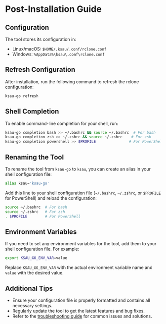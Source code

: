 # Post-Installation Guide

## Configuration
The tool stores its configuration in:
- Linux/macOS: `$HOME/.ksau/.conf/rclone.conf`
- Windows: `%AppData%\ksau\.conf\rclone.conf`

## Refresh Configuration
After installation, run the following command to refresh the rclone configuration:
```bash
ksau-go refresh
```

## Shell Completion
To enable command-line completion for your shell, run:
```bash
ksau-go completion bash >> ~/.bashrc && source ~/.bashrc  # For bash
ksau-go completion zsh >> ~/.zshrc && source ~/.zshrc    # For zsh
ksau-go completion powershell >> $PROFILE               # For PowerShell
```

## Renaming the Tool
To rename the tool from `ksau-go` to `ksau`, you can create an alias in your shell configuration file:
```bash
alias ksau='ksau-go'
```
Add this line to your shell configuration file (`~/.bashrc`, `~/.zshrc`, or `$PROFILE` for PowerShell) and reload the configuration:
```bash
source ~/.bashrc  # For bash
source ~/.zshrc   # For zsh
. $PROFILE        # For PowerShell
```

## Environment Variables
If you need to set any environment variables for the tool, add them to your shell configuration file. For example:
```bash
export KSAU_GO_ENV_VAR=value
```
Replace `KSAU_GO_ENV_VAR` with the actual environment variable name and `value` with the desired value.


## Additional Tips
- Ensure your configuration file is properly formatted and contains all necessary settings.
- Regularly update the tool to get the latest features and bug fixes.
- Refer to the [troubleshooting guide](troubleshooting.md) for common issues and solutions.
